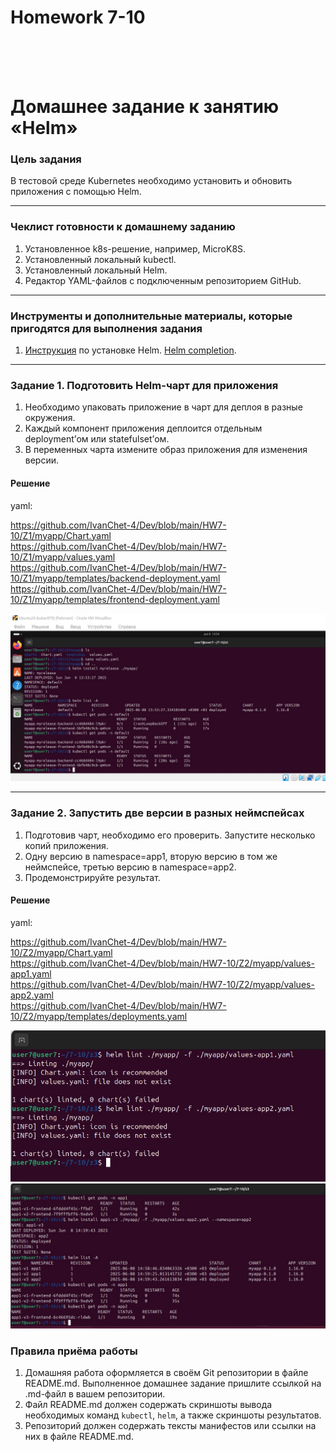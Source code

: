 <h1>Homework 7-10 </h1> <br>
<br>
<br>


# Домашнее задание к занятию «Helm»

### Цель задания

В тестовой среде Kubernetes необходимо установить и обновить приложения с помощью Helm.

------

### Чеклист готовности к домашнему заданию

1. Установленное k8s-решение, например, MicroK8S.
2. Установленный локальный kubectl.
3. Установленный локальный Helm.
4. Редактор YAML-файлов с подключенным репозиторием GitHub.

------

### Инструменты и дополнительные материалы, которые пригодятся для выполнения задания

1. [Инструкция](https://helm.sh/docs/intro/install/) по установке Helm. [Helm completion](https://helm.sh/docs/helm/helm_completion/).

------

### Задание 1. Подготовить Helm-чарт для приложения

1. Необходимо упаковать приложение в чарт для деплоя в разные окружения. 
2. Каждый компонент приложения деплоится отдельным deployment’ом или statefulset’ом.
3. В переменных чарта измените образ приложения для изменения версии.


<h4>Решение</h4>

yaml:   <br>

<https://github.com/IvanChet-4/Dev/blob/main/HW7-10/Z1/myapp/Chart.yaml> <br>
<https://github.com/IvanChet-4/Dev/blob/main/HW7-10/Z1/myapp/values.yaml> <br>
<https://github.com/IvanChet-4/Dev/blob/main/HW7-10/Z1/myapp/templates/backend-deployment.yaml> <br>
<https://github.com/IvanChet-4/Dev/blob/main/HW7-10/Z1/myapp/templates/frontend-deployment.yaml> <br>

![Результат решения задачи 1](https://github.com/IvanChet-4/Dev/blob/main/images/Homework%207-10/1-1.jpg)


------
### Задание 2. Запустить две версии в разных неймспейсах

1. Подготовив чарт, необходимо его проверить. Запуститe несколько копий приложения.
2. Одну версию в namespace=app1, вторую версию в том же неймспейсе, третью версию в namespace=app2.
3. Продемонстрируйте результат.


<h4>Решение</h4>

yaml:   <br>

<https://github.com/IvanChet-4/Dev/blob/main/HW7-10/Z2/myapp/Chart.yaml> <br>
<https://github.com/IvanChet-4/Dev/blob/main/HW7-10/Z2/myapp/values-app1.yaml> <br>
<https://github.com/IvanChet-4/Dev/blob/main/HW7-10/Z2/myapp/values-app2.yaml> <br>
<https://github.com/IvanChet-4/Dev/blob/main/HW7-10/Z2/myapp/templates/deployments.yaml> <br>

![Результат решения задачи 2](https://github.com/IvanChet-4/Dev/blob/main/images/Homework%207-10/2-1.jpg)
![Результат решения задачи 2](https://github.com/IvanChet-4/Dev/blob/main/images/Homework%207-10/2-2.jpg)


### Правила приёма работы

1. Домашняя работа оформляется в своём Git репозитории в файле README.md. Выполненное домашнее задание пришлите ссылкой на .md-файл в вашем репозитории.
2. Файл README.md должен содержать скриншоты вывода необходимых команд `kubectl`, `helm`, а также скриншоты результатов.
3. Репозиторий должен содержать тексты манифестов или ссылки на них в файле README.md.
